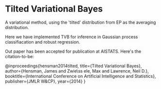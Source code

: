 Tilted Variational Bayes
========================

A variational method, using the 'tilted' distribution from EP as the averaging
distribution. 

Here we have implemented TVB for inference in Gaussian process classifiacation
and robust regression. 


Out paper has been accepted for publication at AISTATS. Here's the citation-to-be:

@inproceedings{hensman2014tilted,
  title={Tilted Variational Bayes},
  author={Hensman, James and Zwie\ss ele, Max and Lawrence, Neil D.},
  booktitle={International Conference on Artificial Intelligence and Statistics},
  publisher={JMLR W\&CP},
  year={2014}
}
